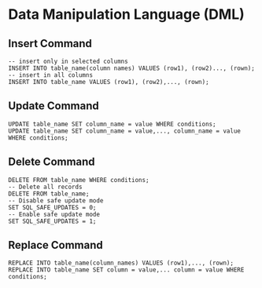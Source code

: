 # Data Manipulation Language (DML)

## Insert Command

    -- insert only in selected columns
    INSERT INTO table_name(column names) VALUES (row1), (row2)..., (rown);
    -- insert in all columns
    INSERT INTO table_name VALUES (row1), (row2),..., (rown);

## Update Command

    UPDATE table_name SET column_name = value WHERE conditions;
    UPDATE table_name SET column_name = value,..., column_name = value WHERE conditions;

## Delete Command

    DELETE FROM table_name WHERE conditions;
    -- Delete all records
    DELETE FROM table_name;
    -- Disable safe update mode
    SET SQL_SAFE_UPDATES = 0;
    -- Enable safe update mode
    SET SQL_SAFE_UPDATES = 1;

## Replace Command

    REPLACE INTO table_name(column_names) VALUES (row1),..., (rown);
    REPLACE INTO table_name SET column = value,... column = value WHERE conditions;
